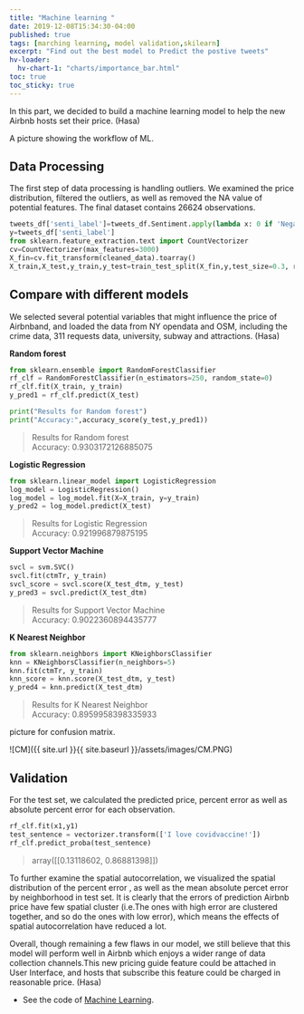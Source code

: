 ```yaml
---
title: "Machine learning "
date: 2019-12-08T15:34:30-04:00
published: true
tags: [marching learning, model validation,skilearn]
excerpt: "Find out the best model to Predict the postive tweets"
hv-loader:
  hv-chart-1: "charts/importance_bar.html"
toc: true
toc_sticky: true
---
```


In this part, we decided to build a machine learning model to help the new Airbnb hosts set their price. (Hasa)

A picture showing the workflow of ML.  

## Data Processing
The first step of data processing is handling outliers. 
We examined the price distribution, filtered the outliers, as well as removed the  NA value of potential features. The final dataset contains 26624 observations.     
  
```python
tweets_df['senti_label']=tweets_df.Sentiment.apply(lambda x: 0 if 'Negative'in x else 1 if 'Netural' else 5)
y=tweets_df['senti_label']
from sklearn.feature_extraction.text import CountVectorizer
cv=CountVectorizer(max_features=3000)
X_fin=cv.fit_transform(cleaned_data).toarray()
X_train,X_test,y_train,y_test=train_test_split(X_fin,y,test_size=0.3, random_state=123)
```    

## Compare with different models
We selected several potential variables that might influence the price of Airbnband, and loaded the data from NY opendata and OSM, including the crime data, 311 requests data, university, subway and attractions. (Hasa)

**Random forest**  

```python
from sklearn.ensemble import RandomForestClassifier
rf_clf = RandomForestClassifier(n_estimators=250, random_state=0) 
rf_clf.fit(X_train, y_train) 
y_pred1 = rf_clf.predict(X_test)

print("Results for Random forest")
print("Accuracy:",accuracy_score(y_test,y_pred1))
```    
> Results for Random forest  
Accuracy: 0.9303172126885075  

**Logistic Regression**  
```python
from sklearn.linear_model import LogisticRegression
log_model = LogisticRegression()
log_model = log_model.fit(X=X_train, y=y_train)
y_pred2 = log_model.predict(X_test)
```

> Results for Logistic Regression  
Accuracy: 0.921996879875195 

**Support Vector Machine**
  
```python
svcl = svm.SVC()
svcl.fit(ctmTr, y_train)
svcl_score = svcl.score(X_test_dtm, y_test)
y_pred3 = svcl.predict(X_test_dtm)
```
> Results for Support Vector Machine     
 Accuracy: 0.9022360894435777
 
**K Nearest Neighbor**
```python
from sklearn.neighbors import KNeighborsClassifier
knn = KNeighborsClassifier(n_neighbors=5)
knn.fit(ctmTr, y_train)
knn_score = knn.score(X_test_dtm, y_test)
y_pred4 = knn.predict(X_test_dtm)
```
> Results for K Nearest Neighbor    
 Accuracy: 0.8959958398335933
 
 picture for confusion matrix.  
 
![CM]({{ site.url }}{{ site.baseurl }}/assets/images/CM.PNG)

## Validation  
For the test set, we calculated the predicted price, percent error as well as absolute percent error for each observation.
```python
rf_clf.fit(x1,y1)
test_sentence = vectorizer.transform(['I love covidvaccine!'])
rf_clf.predict_proba(test_sentence)
```

> array([[0.13118602, 0.86881398]])   

To further examine the spatial autocorrelation, we visualized the spatial distribution of the percent error , as well as the mean absolute percet error by neighborhood in test set. It is clearly that the errors of prediction Airbnb price have few spatial cluster (i.e.The ones with high error are clustered together, and so do the ones with low error), which means the effects of spatial autocorrelation have reduced a lot.
     
Overall, though remaining a few flaws in our model, we still believe that this model will perform well in Airbnb which enjoys a wider range of data collection channels.This new pricing guide feature could be attached in User Interface, and hosts that subscribe this feature could be charged in reasonable price. (Hasa)

- See the code of [Machine Learning](https://github.com/Anran0716/550final-proj/blob/main/code/ML.ipynb).
